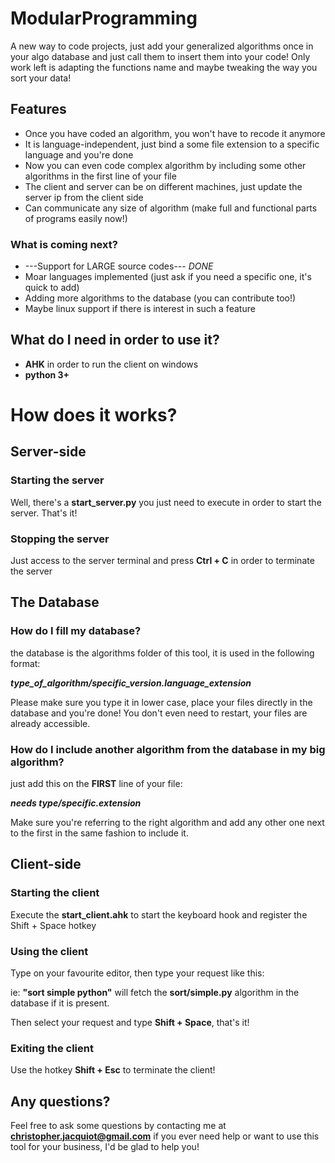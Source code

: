 # ModularProgramming
A new way to code projects, just add your generalized algorithms once in your algo database and just call them to insert them into your code!
Only work left is adapting the functions name and maybe tweaking the way you sort your data!

## Features

-  Once you have coded an algorithm, you won't have to recode it anymore
-  It is language-independent, just bind a some file extension to a specific language and you're done
-  Now you can even code complex algorithm by including some other algorithms in the first line of your file
-  The client and server can be on different machines, just update the server ip from the client 
side
- Can communicate any size of algorithm (make full and functional parts of programs easily now!)

### What is coming next?

-  ---Support for LARGE source codes--- *DONE*
-  Moar languages implemented (just ask if you need a specific one, it's quick to add)
-  Adding more algorithms to the database (you can contribute too!)
-  Maybe linux support if there is interest in such a feature

## What do I need in order to use it?

-  **AHK** in order to run the client on windows
-  **python 3+**


# How does it works?

## Server-side

### Starting the server

Well, there's a **start_server.py** you just need to execute in order to start the server.
That's it!

### Stopping the server

Just access to the server terminal and press **Ctrl + C** in order to terminate the server

## The Database

### How do I fill my database?

the database is the algorithms folder of this tool, it is used in the following format:

***type_of_algorithm/specific_version.language_extension***

Please make sure you type it in lower case, place your files directly in the database and you're done!
You don't even need to restart, your files are already accessible.

### How do I include another algorithm from the database in my big algorithm?

just add this on the **FIRST** line of your file:

***needs type/specific.extension***

Make sure you're referring to the right algorithm and add any other one next to the first in the same fashion to include it.

## Client-side

### Starting the client

Execute the **start_client.ahk** to start the keyboard hook and register the Shift + Space hotkey

### Using the client

Type on your favourite editor, then type your request like this:

***<type of algorithm> <specific version> <language used>***
ie: **"sort simple python"** will fetch the **sort/simple.py** algorithm in the database if it is present.

Then select your request and type **Shift + Space**, that's it!

### Exiting the client

Use the hotkey **Shift + Esc** to terminate the client!

## Any questions?

Feel free to ask some questions by contacting me at **christopher.jacquiot@gmail.com** if you ever need help or want to
use this tool for your business, I'd be glad to help you!

